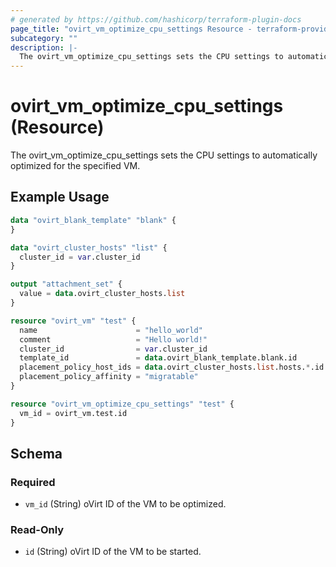 ```yaml
---
# generated by https://github.com/hashicorp/terraform-plugin-docs
page_title: "ovirt_vm_optimize_cpu_settings Resource - terraform-provider-ovirt"
subcategory: ""
description: |-
  The ovirt_vm_optimize_cpu_settings sets the CPU settings to automatically optimized for the specified VM.
---
```


# ovirt_vm_optimize_cpu_settings (Resource)

The ovirt_vm_optimize_cpu_settings sets the CPU settings to automatically optimized for the specified VM.

## Example Usage

```terraform
data "ovirt_blank_template" "blank" {
}

data "ovirt_cluster_hosts" "list" {
  cluster_id = var.cluster_id
}

output "attachment_set" {
  value = data.ovirt_cluster_hosts.list
}

resource "ovirt_vm" "test" {
  name                      = "hello_world"
  comment                   = "Hello world!"
  cluster_id                = var.cluster_id
  template_id               = data.ovirt_blank_template.blank.id
  placement_policy_host_ids = data.ovirt_cluster_hosts.list.hosts.*.id
  placement_policy_affinity = "migratable"
}

resource "ovirt_vm_optimize_cpu_settings" "test" {
  vm_id = ovirt_vm.test.id
}
```

<!-- schema generated by tfplugindocs -->
## Schema

### Required

- `vm_id` (String) oVirt ID of the VM to be optimized.

### Read-Only

- `id` (String) oVirt ID of the VM to be started.
